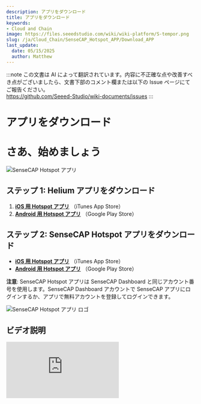 ```yaml
---
description: アプリをダウンロード
title: アプリをダウンロード
keywords:
- Cloud and Chain
image: https://files.seeedstudio.com/wiki/wiki-platform/S-tempor.png
slug: /ja/Cloud_Chain/SenseCAP_Hotspot_APP/Download_APP
last_update:
  date: 05/15/2025
  author: Matthew
---
```

:::note
この文書は AI によって翻訳されています。内容に不正確な点や改善すべき点がございましたら、文書下部のコメント欄または以下の Issue ページにてご報告ください。  
https://github.com/Seeed-Studio/wiki-documents/issues
:::

# アプリをダウンロード

**さあ、始めましょう**
=====================

![SenseCAP Hotspot アプリ](https://www.sensecapmx.com/wp-content/uploads/2022/07/sensecap-hotspot-app-1.png)

**ステップ 1: Helium アプリをダウンロード**
-------------------------------

1.  [**iOS 用 Hotspot アプリ**](https://apps.apple.com/us/app/sensecap-hotspot/id1600051150) （iTunes App Store）
2.  [**Android 用 Hotspot アプリ**](https://play.google.com/store/apps/details?id=com.sensecapmx.hotspot) （Google Play Store）

**ステップ 2: SenseCAP Hotspot アプリをダウンロード**
-----------------------------------------

*   ​[**iOS 用 Hotspot アプリ**](https://apps.apple.com/us/app/sensecap-hotspot/id1600051150) （iTunes App Store）
*   ​[**Android 用 Hotspot アプリ**](https://play.google.com/store/apps/details?id=com.sensecapmx.hotspot) （Google Play Store）

**注意**: SenseCAP Hotspot アプリは SenseCAP Dashboard と同じアカウント番号を使用します。SenseCAP Dashboard アカウントで SenseCAP アプリにログインするか、アプリで無料アカウントを登録してログインできます。

![SenseCAP Hotspot アプリ ロゴ](https://www.sensecapmx.com/wp-content/uploads/2022/07/SenseCAP.png)

**ビデオ説明**
----------------------

<iframe width={560} height={315} src="https://www.youtube.com/embed/VErL5YYujns" title="YouTube ビデオプレーヤー" frameBorder={0} allow="accelerometer; autoplay; clipboard-write; encrypted-media; gyroscope; picture-in-picture; web-share" allowFullScreen />

<iframe width={560} height={315} src="https://www.youtube.com/embed/raSvjQ7vip4" title="YouTube ビデオプレーヤー" frameBorder={0} allow="accelerometer; autoplay; clipboard-write; encrypted-media; gyroscope; picture-in-picture; web-share" allowFullScreen />